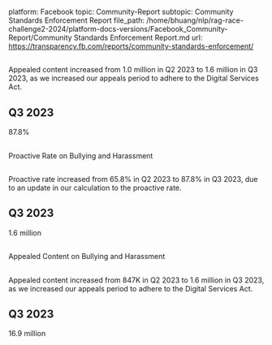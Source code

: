 platform: Facebook
topic: Community-Report
subtopic: Community Standards Enforcement Report
file_path: /home/bhuang/nlp/rag-race-challenge2-2024/platform-docs-versions/Facebook_Community-Report/Community Standards Enforcement Report.md
url: https://transparency.fb.com/reports/community-standards-enforcement/

## 

Appealed content increased from 1.0 million in Q2 2023 to 1.6 million in Q3 2023, as we increased our appeals period to adhere to the Digital Services Act.

[](https://transparency.fb.com/reports/community-standards-enforcement/adult-nudity-and-sexual-activity/instagram/#appealed-content)

## Q3 2023

87.8%

## 

Proactive Rate on Bullying and Harassment

## 

Proactive rate increased from 65.8% in Q2 2023 to 87.8% in Q3 2023, due to an update in our calculation to the proactive rate.

[](https://transparency.fb.com/reports/community-standards-enforcement/bullying-and-harassment/facebook/#proactive-rate)

## Q3 2023

1.6 million

## 

Appealed Content on Bullying and Harassment

## 

Appealed content increased from 847K in Q2 2023 to 1.6 million in Q3 2023, as we increased our appeals period to adhere to the Digital Services Act.

[](https://transparency.fb.com/reports/community-standards-enforcement/bullying-and-harassment/instagram/#appealed-content)

## Q3 2023

16.9 million
